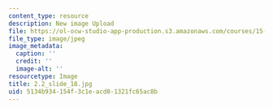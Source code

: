 ```yaml
---
content_type: resource
description: New image Upload
file: https://ol-ocw-studio-app-production.s3.amazonaws.com/courses/15-s21-nuts-and-bolts-of-business-plans-january-iap-2014/5134b934154f3c1eacd01321fc65ac8b_2.2_slide_18.jpg
file_type: image/jpeg
image_metadata:
  caption: ''
  credit: ''
  image-alt: ''
resourcetype: Image
title: 2.2_slide_18.jpg
uid: 5134b934-154f-3c1e-acd0-1321fc65ac8b
---
```

